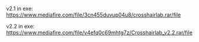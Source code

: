 v2.1 in exe: https://www.mediafire.com/file/3cn455duvup04u8/crosshairlab.rar/file

v2.2 in exe: https://www.mediafire.com/file/v4efq0c69mhtg7z/Crosshairlab_v2.2.rar/file
